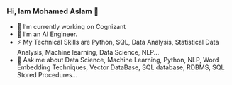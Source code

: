 ### Hi, Iam Mohamed Aslam 👋

- 🔭 I’m currently working on Cognizant
- 🌱 I’m an AI Engineer.
- ⚡ My Technical Skills are Python, SQL, Data Analysis, Statistical Data Analysis, Machine learning, Data Science, NLP...
- 💬 Ask me about Data Science, Machine Learning, Python, NLP, Word Embedding Techniques, Vector DataBase, SQL database, RDBMS, SQL Stored Procedures...




<!--
**IMdAslaM/IMdAslam** is a ✨ _special_ ✨ repository because its `README.md` (this file) appears on your GitHub profile.

Here are some ideas to get you started:

- 🔭 I’m currently working on Cognizant
- 🌱 I’m currently learning Data Science
- 👯 I’m looking to collaborate on ...
- 🤔 I’m looking for help with ...
- 💬 Ask me about ...
- 📫 How to reach me: ...
- 😄 Pronouns: ...
- ⚡ Fun fact: ...
-->
